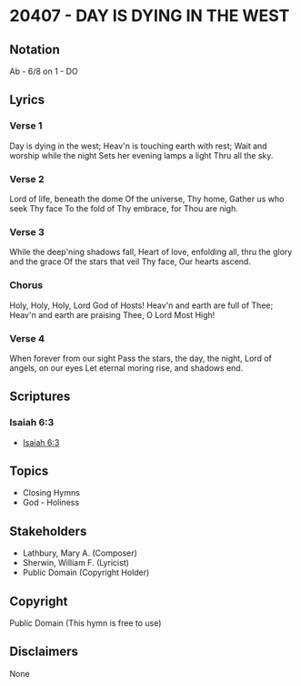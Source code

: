 # 20407 - DAY IS DYING IN THE WEST

## Notation

Ab - 6/8 on 1 - DO

## Lyrics

### Verse 1

Day is dying in the west; Heav'n is touching earth with rest; Wait and worship while the night Sets her evening lamps a light Thru all the sky.

### Verse 2

Lord of life, beneath the dome Of the universe, Thy home, Gather us who seek Thy face To the fold of Thy embrace, for Thou are nigh.

### Verse 3

While the deep'ning shadows fall, Heart of love, enfolding all, thru the glory and the grace Of the stars that veil Thy face, Our hearts ascend.

### Chorus

Holy, Holy, Holy, Lord God of Hosts! Heav'n and earth are full of Thee; Heav'n and earth are praising Thee, O Lord Most High!

### Verse 4

When forever from our sight Pass the stars, the day, the night, Lord of angels, on our eyes Let eternal moring rise, and shadows end.


## Scriptures

### Isaiah 6:3

- [Isaiah 6:3](https://www.biblegateway.com/passage/?search=Isaiah%206%3A3)


## Topics

- Closing Hymns
- God - Holiness

## Stakeholders

- Lathbury, Mary A. (Composer)
- Sherwin, William F. (Lyricist)
- Public Domain (Copyright Holder)

## Copyright

Public Domain
(This hymn is free to use)

## Disclaimers

None

